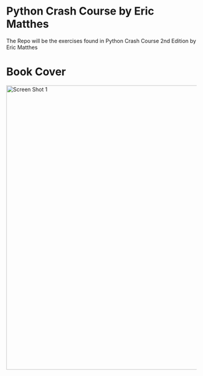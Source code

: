 # Python Crash Course by Eric Matthes
The Repo will be the exercises found in Python Crash Course 2nd Edition by Eric Matthes

# Book Cover
<img alt="Screen Shot 1" width="750px" src="https://user-images.githubusercontent.com/55524257/102505068-2f93c080-4047-11eb-8054-34e6f6878211.jpg" />
